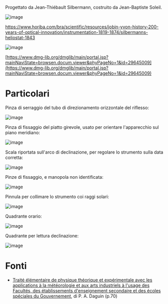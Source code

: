 Progettato da Jean-Thiébault Silbermann, costruito da Jean-Baptiste Soleil.

![image](002.jpg)

[https://www.horiba.com/bra/scientific/resources/jobin-yvon-history-200-years-of-optical-innovation/instrumentation-1819-1874/silbermanns-heliostat-1843
](https://www.horiba.com/bra/scientific/resources/jobin-yvon-history-200-years-of-optical-innovation/instrumentation-1819-1874/silbermanns-heliostat-1843)



![image](001.jpg)

[https://www.dmg-lib.org/dmglib/main/portal.jsp?mainNaviState=browsen.docum.viewer&phyPageNo=1&id=29645009](https://www.dmg-lib.org/dmglib/main/portal.jsp?mainNaviState=browsen.docum.viewer&phyPageNo=1&id=29645009)


# Particolari

Pinza di serraggio del tubo di direzionamento orizzontale del riflesso:

![image](pinza-superiore.jpg)



Pinza di fissaggio del piatto girevole, usato per orientare l'apparecchio sul piano meridiano:

![image](pinza-base.jpg)



Scala riportata sull'arco di declinazione, per regolare lo strumento sulla data corretta:

![image](scala-declinazione.jpg)


Pinze di fissaggio, e manopola non identificata:

![image](pinze.jpg)



Pinnula per collimare lo strumento coi raggi solari:

![image](pinnula.jpg)



Quadrante orario:

![image](quadrante-superiore.jpg)



Quadrante per lettura declinazione:

![image](quadrante-inferiore.jpg)





# Fonti

- [Traité élémentaire de physique théorique et expérimentale avec les applications à la météorologie et aux arts industriels à l'usage des Facultés, des établissements d'enseignement secondaire et des écoles spéciales du Gouvernement](https://archive.org/details/bub_gb_8-k5-57FCcYC/page/70/mode/2up?q=silbermann), di  P. A. Daguin  (p.70)


